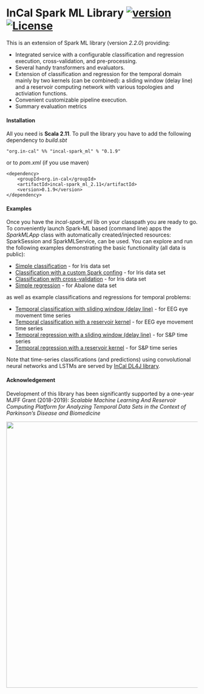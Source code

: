# InCal Spark ML Library [![version](https://img.shields.io/badge/version-0.1.9-green.svg)](https://in-cal.org) [![License](https://img.shields.io/badge/License-Apache%202.0-lightgrey.svg)](https://www.apache.org/licenses/LICENSE-2.0)

This is an extension of Spark ML library (version *2.2.0*) providing:

* Integrated service with a configurable classification and regression execution, cross-validation, and pre-processing.
* Several handy transformers and evaluators.
* Extension of classification and regression for the temporal domain mainly by two kernels (can be combined): a sliding window (delay line) and a reservoir computing network with various topologies and activiation functions.
* Convenient customizable pipeline execution.
* Summary evaluation metrics 

#### Installation

All you need is **Scala 2.11**. To pull the library you have to add the following dependency to *build.sbt*

```
"org.in-cal" %% "incal-spark_ml" % "0.1.9"
```

or to *pom.xml* (if you use maven)

```
<dependency>
    <groupId>org.in-cal</groupId>
    <artifactId>incal-spark_ml_2.11</artifactId>
    <version>0.1.9</version>
</dependency>
```

#### Examples

Once you have the *incal-spark_ml* lib on your classpath you are ready to go. To conveniently launch Spark-ML based (command line) apps the  *SparkMLApp* class with automatically created/injected resources: SparkSession and SparkMLService, can be used. You can explore and run the following examples demonstrating the basic functionality (all data is public):

* [Simple classification](src/main/scala/examples/SimpleClassification.scala) - for Iris data set
* [Classification with a custom Spark confing](src/main/scala/examples/ClassificationWithCustomSparkConf.scala) - for Iris data set
* [Classification with cross-validation](src/main/scala/examples/ClassificationWithCrossValidation.scala) - for Iris data set
* [Simple regression](src/main/scala/examples/SimpleRegression.scala) - for Abalone data set

as well as example classifications and regressions for temporal problems:

* [Temporal classification with sliding window (delay line)](src/main/scala/examples/TemporalClassificationWithSlidingWindow.scala) - for EEG eye movement time series
* [Temporal classification with a reservoir kernel](src/main/scala/examples/TemporalClassificationWithReservoirKernel.scala)  - for EEG eye movement time series
* [Temporal regression with a sliding window (delay line)](src/main/scala/examples/TemporalRegressionWithSlidingWindow.scala) - for S&P time series
* [Temporal regression with a reservoir kernel](src/main/scala/examples/TemporalRegressionWithReservoirKernel.scala) - for S&P time series

Note that time-series classifications (and predictions) using convolutional neural networks and LSTMs are served by <a href="https://github.com/peterbanda/incal-dl4j">InCal DL4J library</a>.

#### Acknowledgement

Development of this library has been significantly supported by a one-year MJFF Grant (2018-2019):
*Scalable Machine Learning And Reservoir Computing Platform for Analyzing Temporal Data Sets in the Context of Parkinson’s Disease and Biomedicine*

<a href="https://www.michaeljfox.org"><img src="https://in-cal.org/mjff_logo.png" width="700"></a>
